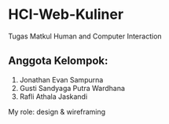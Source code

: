 # HCI-Web-Kuliner
Tugas Matkul Human and Computer Interaction
## Anggota Kelompok:
1. Jonathan Evan Sampurna
2. Gusti Sandyaga Putra Wardhana
3. Rafli Athala Jaskandi

My role: design & wireframing
